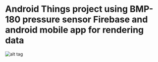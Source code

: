 # Android Things project using BMP-180 pressure sensor Firebase and android mobile app for rendering data

![alt tag](https://lh3.googleusercontent.com/HRQO6ScUkHOog4AKUlzAvegRCrEUyUyEj7kSCvxsSybcWkYH9d5R29zgXmbgHYaJ17xZn7Kis1pT2ebeCOS0sxZbwcdh6vqUIMEytCnN9KhCjQXpj1mnZylVrjv01OTY9vfdrtml196ZXFyIcmrgCO8936NA0wSfvZPS8cTWqrx6MbO8qmyD59pJnFd5944VDUbECfHN0R9BCXkXI2cQqnZ43PsfPsa9cWBrMFtRNxBtWWkCWmgNVStOnFi6PLqEp9dK-jGskiuE8h8lGUXn27QRezk_lM0fLdUH8i_nZo--67biG4LOAB5v0DK_JNAkVtpOVT4-IDivOD4983erAldTlhOqKbMI2Ueo0M_iQ_5IPyffpRzD6tA4KD3TBOwYM-C5b1pmhTrZti13sQ08vDx5w3O24HlAPUFDywhAnGcz378pM12ASzjy_K8uRjuZXQux87Bgf9UyNZJOqAYF5BaN0geTdGsO_LKBuDwPHcHSaBZYO9AAE338BUmCOmA4_1Ut4UxvkxGhV7HAIQQf6HCq2MqVxmSkQ6mb5YHdXKvS14BQx9qDM4y2CQ6p7BzvyEsbaTIK9bjljUV-H7e7_y0IcNeU3pbUdCevA89Iz0zhY9CEVdPV-UIoBwRo0zcezxlune6fWxmpGJiO3FoIBIUHW3QcNdFgXcnOASW2Tg=w1299-h974-no)

